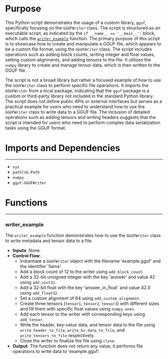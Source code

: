 # Purpose
This Python script demonstrates the usage of a custom library, `gguf`, specifically focusing on the `GGUFWriter` class. The script is structured as an executable script, as indicated by the `if __name__ == '__main__':` block, which calls the [`writer_example`](#cpp/gguf-py/examples/writerwriter_example) function. The primary purpose of this script is to showcase how to create and manipulate a GGUF file, which appears to be a custom file format, using the `GGUFWriter` class. The script includes operations such as adding block counts, writing integer and float values, setting custom alignments, and adding tensors to the file. It utilizes the `numpy` library to create and manage tensor data, which is then written to the GGUF file.

The script is not a broad library but rather a focused example of how to use the `GGUFWriter` class to perform specific file operations. It imports the `GGUFWriter` from a local package, indicating that the `gguf` package is a custom or third-party library not included in the standard Python library. The script does not define public APIs or external interfaces but serves as a practical example for users who need to understand how to use the `GGUFWriter` class to write data to a GGUF file. The inclusion of detailed operations such as adding tensors and writing headers suggests that the script is intended for users who need to perform complex data serialization tasks using the GGUF format.
# Imports and Dependencies

---
- `sys`
- `pathlib.Path`
- `numpy`
- `gguf.GGUFWriter`


# Functions

---
### writer\_example<!-- {{#callable:llama.cpp/gguf-py/examples/writer.writer_example}} -->
The `writer_example` function demonstrates how to use the `GGUFWriter` class to write metadata and tensor data to a file.
- **Inputs**: None
- **Control Flow**:
    - Instantiate a `GGUFWriter` object with the filename 'example.gguf' and the identifier 'llama'.
    - Add a block count of 12 to the writer using `add_block_count`.
    - Add a 32-bit unsigned integer with the key 'answer' and value 42 using `add_uint32`.
    - Add a 32-bit float with the key 'answer_in_float' and value 42.0 using `add_float32`.
    - Set a custom alignment of 64 using `add_custom_alignment`.
    - Create three tensors (`tensor1`, `tensor2`, `tensor3`) with different sizes and fill them with specific float values using `numpy.ones`.
    - Add each tensor to the writer with corresponding keys using `add_tensor`.
    - Write the header, key-value data, and tensor data to the file using `write_header_to_file`, `write_kv_data_to_file`, and `write_tensors_to_file` respectively.
    - Close the writer to finalize the file using `close`.
- **Output**: The function does not return any value; it performs file operations to write data to 'example.gguf'.


